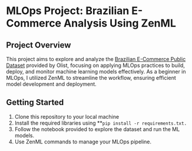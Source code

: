 # MLOps Project: Brazilian E-Commerce Analysis Using ZenML

## Project Overview
This project aims to explore and analyze the [Brazilian E-Commerce Public Dataset](https://www.kaggle.com/datasets/olistbr/brazilian-ecommerce)  provided by Olist, focusing on applying MLOps practices to build, deploy, and monitor machine learning models effectively. As a beginner in MLOps, I utilized ZenML to streamline the workflow, ensuring efficient model development and deployment.

## Getting Started
1. Clone this repository to your local machine
2. Install the required libraries using  **`pip install -r requirements.txt.`
3. Follow the notebook provided to explore the dataset and run the ML models.
4. Use ZenML commands to manage your MLOps pipeline.
